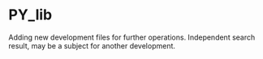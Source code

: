 # PY_lib
Adding new development files for further operations. 
Independent search result, may be a subject for another development. 

